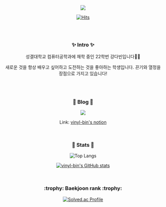 <div align=center>
	<img src="https://capsule-render.vercel.app/api?type=waving&color=0:F08080,100:a82da8&height=300&section=header&text=vinyl-bin&fontColor=FFFFFF&fontSize=90&animation=fadeIn&fontAlignY=38&desc=Dabin's%20GitHub&descAlignY=51&descAlign=62" />

[![Hits](https://hits.seeyoufarm.com/api/count/incr/badge.svg?url=https%3A%2F%2Fgithub.com%2Fvinyl-bin%2Fhit-counter&count_bg=%23FEBEBE&title_bg=%23FA8282&icon=&icon_color=%23E7E7E7&title=hits&edge_flat=false)](https://hits.seeyoufarm.com)
<h2></h2>
<br/>

</div>
<div align="center">
<h3>✨ Intro ✨</h3>
<p> 성결대학교 컴퓨터공학과에 재학 중인 22학번 강다빈입니다👩‍💻 </p>
<p> 새로운 것을 항상 배우고 싶어하고 도전하는 것을 좋아하는 학생입니다. 끈기와 열정을 장점으로 가지고 있습니다! </p>
</div>

<br/>

<div align="center">
<!-- 	<h3>🐧 Stack 🐧</h3> -->
<!-- 	<img src="https://img.shields.io/badge/c-A8B9CC?style=for-the-badge&logo=c&logoColor=black">
	<img src="https://img.shields.io/badge/python-3776AB?style=for-the-badge&logo=python&logoColor=white">
	<img src="https://img.shields.io/badge/java-007396?style=for-the-badge&logo=java&logoColor=white">
	<img src="https://img.shields.io/badge/c++-00599C?style=for-the-badge&logo=c%2B%2B&logoColor=white">
	<img src="https://img.shields.io/badge/html5-E34F26?style=for-the-badge&logo=html5&logoColor=white">
	<br/>
	<img src="https://img.shields.io/badge/mysql-4479A1?style=for-the-badge&logo=mysql&logoColor=white">
	<img src="https://img.shields.io/badge/mongoDB-47A248?style=for-the-badge&logo=MongoDB&logoColor=white">
	<img src="https://img.shields.io/badge/node.js-339933?style=for-the-badge&logo=Node.js&logoColor=white">
	<img src="https://img.shields.io/badge/ubuntu-E95420?style=for-the-badge&logo=ubuntu&logoColor=white">
	<img src="https://img.shields.io/badge/linux-FCC624?style=for-the-badge&logo=linux&logoColor=black">
	<img src="https://img.shields.io/badge/amazon aws-232F3E?style=for-the-badge&logo=amazonaws&logoColor=white">
	<img src="https://img.shields.io/badge/google cloud-4285F4?style=for-the-badge&logo=googlecloud&logoColor=white">
	<br/>
	<img src="https://img.shields.io/badge/docker-2496ED?style=for-the-badge&logo=docker&logoColor=white">
	<img src="https://img.shields.io/badge/apache-D22128?style=for-the-badge&logo=apache&logoColor=white">
	<img src="https://img.shields.io/badge/arduino-00979D?style=for-the-badge&logo=arduino&logoColor=white">
	<img src="https://img.shields.io/badge/raspberrypi-A22846?style=for-the-badge&logo=raspberrypi&logoColor=white"> -->
<!-- </div> -->

<br/>

<div align="center">
	<h3>🐣 Blog 🐣</h3>
	<img src="https://img.shields.io/badge/notion-000000?style=for-the-badge&logo=notion&logoColor=white">
	<br/>
	<p>Link: 
		<a href="https://vinyl-bin.notion.site/6d6522f93040491fb1b73bcc39311703">vinyl-bin's notion</a>
	</p>
</div>

<br/>

<div align="center">
<h3>🐳 Stats 🐳</h3>
<p>

![Top Langs](https://github-readme-stats.vercel.app/api/top-langs/?username=vinyl-bin&layout=compact&theme=white)

</p>
<p>

[![vinyl-bin's GitHub stats](https://github-readme-stats.vercel.app/api?username=vinyl-bin&show_icons=true&bg_color=00000000t)](https://github.com/vinyl-bin/github-readme-stats)

</p>
</div>

<br/>

<div align="center">

<h3>:trophy: Baekjoon rank  :trophy:</h3>

<p>

[![Solved.ac Profile](http://mazassumnida.wtf/api/v2/generate_badge?boj=vinyl_bin)](https://solved.ac/vinyl-bin/)

</p>
</div>


